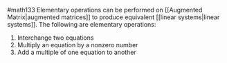 #math133 
Elementary operations can be performed on [[Augmented Matrix|augmented matrices]] to produce equivalent [[linear systems|linear systems]]. The following are elementary operations:

1. Interchange two equations
2. Multiply an equation by a nonzero number
3. Add a multiple of one equation to another